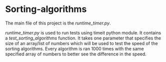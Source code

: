 # Sorting-algorithms

The main file of this project is the *runtime_timer.py*. 

*runtime_timer.py* is used to run tests using timeit python module. It contains a *test_sorting_algorithms* function.
It takes one parameter that specifies the size of an array/list of numbers which will be used to test the speed of the sorting algorithms.
Every algorithm is ran 1000 times with the same specified array of numbers to better see the difference in the speed.
